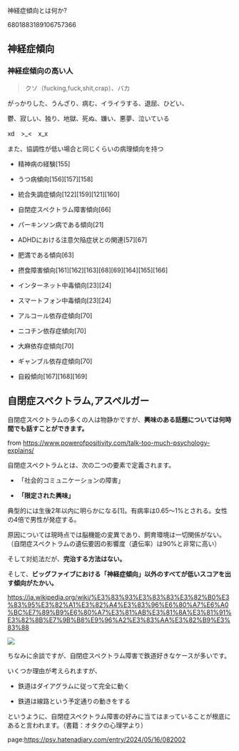 神経症傾向とは何か?

6801883189106757366

## 神経症傾向



### 神経症傾向の高い人



> クソ（fucking,fuck,shit,crap）、バカ

がっかりした、うんざり、病む、イライラする、退屈、ひどい、

鬱、寂しい、独り、地獄、死ぬ、嫌い、悪夢、泣いている

xd　>_<　x_x



また、協調性が低い場合と同じくらいの病理傾向を持つ



- 精神病の経験[155]

- うつ病傾向[156][157][158]

- 統合失調症傾向[122][159][121][160]

- 自閉症スペクトラム障害傾向[66]

- パーキンソン病である傾向[21]

- ADHDにおける注意欠陥症状との関連[57][67]

- 肥満である傾向[63]

- 摂食障害傾向[161][162][163][68][69][164][165][166]

- インターネット中毒傾向[23][24]

- スマートフォン中毒傾向[23][24]

- アルコール依存症傾向[70]

- ニコチン依存症傾向[70]

- 大麻依存症傾向[70]

- ギャンブル依存症傾向[70]

- 自殺傾向[167][168][169]







## 自閉症スペクトラム,アスペルガー



自閉症スペクトラムの多くの人は物静かですが、**興味のある話題については何時間でも話すことができます。**



from https://www.powerofpositivity.com/talk-too-much-psychology-explains/



自閉症スペクトラムとは、次の二つの要素で定義されます。



- 「社会的コミュニケーションの障害」

- **「限定された興味」**



典型的には生後2年以内に明らかになる[1]。有病率は0.65〜1%とされる。女性の4倍で男性が発症する。

原因については現時点では脳機能の変異であり、飼育環境は一切関係がない。（自閉症スペクトラムの遺伝要因の影響度（遺伝率）は90%と非常に高い）



そして対処法だが、**完治する方法はない。**



そして、**ビッグファイブにおける「神経症傾向」以外のすべてが低いスコアを出す傾向がたかい。**



https://ja.wikipedia.org/wiki/%E3%83%93%E3%83%83%E3%82%B0%E3%83%95%E3%82%A1%E3%82%A4%E3%83%96%E6%80%A7%E6%A0%BC%E7%89%B9%E6%80%A7%E3%81%AB%E3%81%8A%E3%81%91%E3%82%8B%E7%9B%B8%E9%96%A2%E3%83%AA%E3%82%B9%E3%83%88



<img src="https://en-c.jp/wp-content/uploads/2019/09/asd01.png">





ちなみに余談ですが、自閉症スペクトラム障害で鉄道好きなケースが多いです。



いくつか理由が考えられますが、



- 鉄道はダイアグラムに従って完全に動く

- 鉄道は線路という予定通りの動きをする



というように、自閉症スペクトラム障害の好みに当てはまっていることが根底にあると言われます。（書籍：オタクの心理学より）













page:https://psy.hatenadiary.com/entry/2024/05/16/082002
